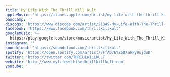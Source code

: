 ```yaml
---
title: My Life With The Thrill Kill Kult
appleMusic: 'https://itunes.apple.com/artist/my-life-with-the-thrill-kill-kult/15151045'
bandcamp: ''
discogs: 'https://www.discogs.com/artist/21349-My-Life-With-The-Thrill-Kill-Kult'
facebook: 'https://www.facebook.com/thrillkillkult'
googleMusic: >-
  https://play.google.com/store/music/artist/My_Life_With_The_Thrill_Kill_Kult?id=Aev4brd3xgg427iwjepoe5i4vca
instagram: ''
soundcloud: 'https://soundcloud.com/thrillkillkult'
spotify: 'https://open.spotify.com/artist/7FfAD7EYZbQ7aHPy9ujduD'
twitter: 'https://twitter.com/THRILLKILLKULT'
website: 'http://www.mylifewiththethrillkillkult.com'
youtube: ''
---
```


